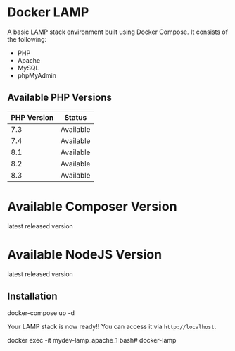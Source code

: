 # Docker LAMP

A basic LAMP stack environment built using Docker Compose. It consists of the following:

- PHP
- Apache
- MySQL
- phpMyAdmin

## Available PHP Versions

| PHP Version | Status    |
|-------------|-----------|
| 7.3         | Available |
| 7.4         | Available |
| 8.1         | Available |
| 8.2         | Available |
| 8.3         | Available |

# Available Composer Version
latest released version

# Available NodeJS Version
latest released version

## Installation
[comment]: <> (Run docker container)
docker-compose up -d

Your LAMP stack is now ready!! You can access it via `http://localhost`.

[comment]: <> (Access to bash command)
docker exec -it mydev-lamp_apache_1 bash# docker-lamp
